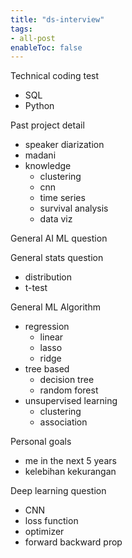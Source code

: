 ```yaml
---
title: "ds-interview"
tags:
- all-post
enableToc: false
---
```


Technical coding test
- SQL
- Python

Past project detail
- speaker diarization
- madani
- knowledge
	- clustering
	- cnn
	- time series
	- survival analysis
	- data viz

General AI ML question

General stats question
- distribution
- t-test

General ML Algorithm
- regression
	- linear
	- lasso
	- ridge
- tree based
	- decision tree
	- random forest
- unsupervised learning
	- clustering
	- association

Personal goals
- me in the next 5 years
- kelebihan kekurangan

Deep learning question 
- CNN
- loss function
- optimizer
- forward backward prop